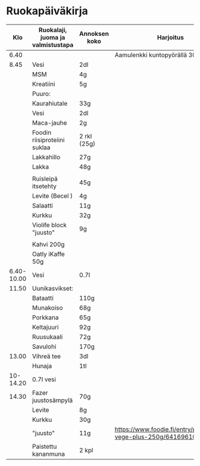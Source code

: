 # Ruokapäiväkirja

|Klo|Ruokalaji, juoma ja valmistustapa|Annoksen koko|Harjoitus|
|---|---|---|---|
|6.40|||Aamulenkki kuntopyörällä 30min
|8.45|Vesi|2dl|
||MSM|4g|
||Kreatiini|5g|
||Puuro:
||Kaurahiutale| 33g
||Vesi|2dl
||Maca-jauhe | 2g
||Foodin riisiproteiini suklaa | 2 rkl (25g)
||Lakkahillo|27g
||Lakka|48g
||
|| Ruisleipä itsetehty | 45g
|| Levite (Becel )| 4g
|| Salaatti|11g
|| Kurkku | 32g
|| Violife block "juusto" | 9g
||
|| Kahvi 200g
|| Oatly iKaffe 50g
|6.40-10.00|Vesi|0.7l
|11.50|Uunikasvikset:
||Bataatti |110g
||Munakoiso |68g
||Porkkana |65g
||Keltajuuri |92g
||Ruusukaali|72g
||Savulohi|170g
|13.00|Vihreä tee|3dl
||Hunaja|1tl
|10-14.20|0.7l vesi
|14.30|Fazer juustosämpylä|70g
||Levite|8g
||Kurkku|30g
||"juusto"|11g|https://www.foodie.fi/entry/porlammin-vege-plus-250g/6416961002436
||Paistettu kananmuna|2 kpl
